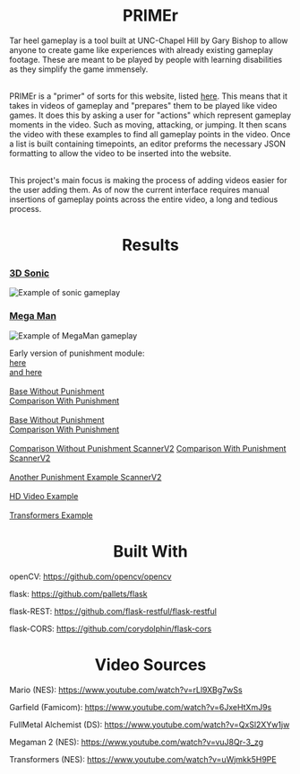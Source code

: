 <h1 align="center"> PRIMEr </h1>
Tar heel gameplay is a tool built at UNC-Chapel Hill by Gary Bishop to allow anyone to create game like experiences with
already existing gameplay footage. These are meant to be played by people with learning disabilities as they simplify the 
game immensely. 
<br><br>


PRIMEr is a "primer" of sorts for this website, listed <a href="https://www.tarheelgameplay.org">here</a>. This means that it takes in 
videos of gameplay and "prepares" them to be played like video games. It does this by asking a user for "actions" which represent
gameplay moments in the video. Such as moving, attacking, or jumping. It then scans the video with these examples to find all gameplay
points in the video. Once a list is built containing timepoints, an editor preforms the necessary JSON formatting to 
allow the video to be inserted into the website. <br><br>

This project's main focus is making the process of adding videos easier for the user adding them. As of now 
the current interface requires manual insertions of gameplay points across the entire video, a long and tedious process. 

<h1 align="center"> Results </h1>

### <a href="tarheelgameplay.org/play/?key=dominic-juliet-command">3D Sonic</a>

![Example of sonic gameplay](https://media.giphy.com/media/wsWQnZRvp0luT0fHzo/giphy.gif)

### <a href="https://tarheelgameplay.org/play/?key=temple-eric-powder">Mega Man</a>

![Example of MegaMan gameplay](https://media.giphy.com/media/g0mKmZLhRKwD5jvpUi/giphy.gif)

Early version of punishment module: <br>
 [here](https://tarheelgameplay.org/play/?key=florida-spark-calypso) <br>
 [and here](https://tarheelgameplay.org/play/?key=period-norway-mailbox) <br> <br>
 [Base Without Punishment](https://tarheelgameplay.org/play/?key=harris-cave-meteor) <br>
 [Comparison With Punishment](https://tarheelgameplay.org/play/?key=update-rival-sulfur) <br><br>
 [Base Without Punishment](https://tarheelgameplay.org/play/?key=cargo-pedro-company)<br>
 [Comparison With Punishment](https://tarheelgameplay.org/play/?key=acid-cloud-heaven)
<br><br>
[Comparison Without Punishment ScannerV2](https://tarheelgameplay.org/play/?key=fiber-velvet-crater)
[Comparison With Punishment ScannerV2](https://tarheelgameplay.org/play/?key=list-ticket-solid)
<br><br>
[Another Punishment Example ScannerV2](https://tarheelgameplay.org/play/?key=laser-radio-lucas)
<br><br>
[HD Video Example](https://tarheelgameplay.org/play/?key=turtle-before-mask)
<br><br>
[Transformers Example](https://tarheelgameplay.org/play/?key=manila-bonjour-game)
<h1 align="center"> Built With </h1>

openCV: https://github.com/opencv/opencv

flask: https://github.com/pallets/flask

flask-REST: https://github.com/flask-restful/flask-restful 

flask-CORS: https://github.com/corydolphin/flask-cors


<h1 align="center"> Video Sources </h1>

Mario (NES): https://www.youtube.com/watch?v=rLl9XBg7wSs

Garfield (Famicom): https://www.youtube.com/watch?v=6JxeHtXmJ9s

FullMetal Alchemist (DS): https://www.youtube.com/watch?v=QxSl2XYw1jw

Megaman 2 (NES): https://www.youtube.com/watch?v=vuJ8Qr-3_zg

Transformers (NES): https://www.youtube.com/watch?v=uWjmkk5H9PE

